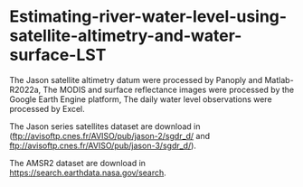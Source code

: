 # Estimating-river-water-level-using-satellite-altimetry-and-water-surface-LST

The Jason satellite altimetry datum were processed by Panoply and Matlab-R2022a, 
The MODIS and surface reflectance images were processed by the Google Earth Engine platform, 
The daily water level observations were processed by Excel. 

The Jason series satellites dataset are download in (ftp://avisoftp.cnes.fr/AVISO/pub/jason-2/sgdr_d/ and ftp://avisoftp.cnes.fr/AVISO/pub/jason-3/sgdr_d/).

The AMSR2 dataset are download in https://search.earthdata.nasa.gov/search.

